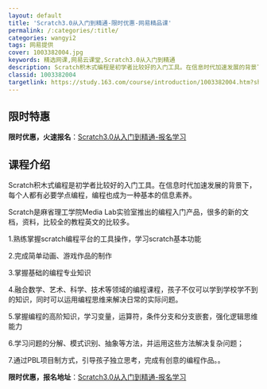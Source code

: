 ```yaml
---
layout: default
title: 'Scratch3.0从入门到精通-限时优惠-网易精品课'
permalink: /:categories/:title/
categories: wangyi2
tags: 网易提供
cover: 1003382004.jpg
keywords: 精选网课,网易云课堂,Scratch3.0从入门到精通
description: Scratch积木式编程是初学者比较好的入门工具。在信息时代加速发展的背景下，每个人都有必要学点编程，编程也成为一种基本
classid: 1003382004
targetlink: https://study.163.com/course/introduction/1003382004.htm?share=1&shareId=1025206652&utm_campaign=share&utm_medium=iphoneShare&utm_source=&utm_u=1025206652
---
```


## 限时特惠

**限时优惠，火速报名**：[Scratch3.0从入门到精通-报名学习](https://study.163.com/course/introduction/1003382004.htm?share=1&shareId=1025206652&utm_campaign=share&utm_medium=iphoneShare&utm_source=&utm_u=1025206652)

## 课程介绍

Scratch积木式编程是初学者比较好的入门工具。在信息时代加速发展的背景下，每个人都有必要学点编程，编程也成为一种基本的信息素养。

Scratch是麻省理工学院Media Lab实验室推出的编程入门产品，很多的新的文档，资料，比较全的教程英文的比较多。

1.熟练掌握scratch编程平台的工具操作，学习scratch基本功能

2.完成简单动画、游戏作品的制作

3.掌握基础的编程专业知识

4.融合数学、艺术、科学、技术等领域的编程课程，孩子不仅可以学到学校学不到的知识，同时可以运用编程思维来解决日常的实际问题。

5.掌握编程的高阶知识，学习变量，运算符，条件分支和分支嵌套，强化逻辑思维能力

6.学习问题的分解、模式识别、抽象等方法，并运用这些方法解决复杂问题；

7.通过PBL项目制方式，引导孩子独立思考，完成有创意的编程作品。。

**限时优惠，报名地址**：[Scratch3.0从入门到精通-报名学习](https://study.163.com/course/introduction/1003382004.htm?share=1&shareId=1025206652&utm_campaign=share&utm_medium=iphoneShare&utm_source=&utm_u=1025206652)

